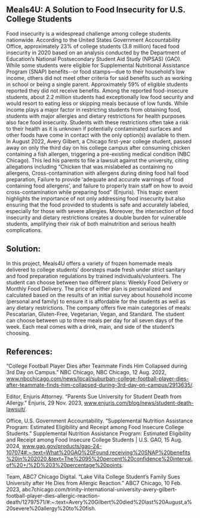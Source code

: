 ## Meals4U: A Solution to Food Insecurity for U.S. College Students 

Food insecurity is a widespread challenge among college students nationwide. According to the United States Government Accountability Office, approximately 23% of college students (3.8 million) faced food insecurity in 2020 based on an analysis conducted by the Department of Education’s National Postsecondary Student Aid Study (NPSAS) (GAO). While some students were eligible for Supplemental Nutritional Assistance Program (SNAP) benefits--or food stamps—due to their household’s low income, others did not meet other criteria for said benefits such as working in school or being a single parent. Approximately 59% of eligible students reported they did not receive benefits. Among the reported food-insecure students, about 2.2 million students had exceptionally low food security and would resort to eating less or skipping meals because of low funds. While income plays a major factor in restricting students from obtaining food, students with major allergies and dietary restrictions for health purposes also face food insecurity. Students with these restrictions often take a risk to their health as it is unknown if potentially contaminated surfaces and other foods have come in contact with the only option(s) available to them. In August 2022, Avery Gilbert, a Chicago first-year college student, passed away on only the third day on his college campus after consuming chicken containing a fish allergen, triggering a pre-existing medical condition (NBC Chicago). This led his parents to file a lawsuit against the university, citing allegations including “Chicken that was mislabeled as containing no allergens, Cross-contamination with allergens during dining food hall food preparation, Failure to provide ‘adequate and accurate warnings of food containing food allergens’, and failure to properly train staff on how to avoid cross-contamination while preparing food” (Enjuris). This tragic event highlights the importance of not only addressing food insecurity but also ensuring that the food provided to students is safe and accurately labeled, especially for those with severe allergies. Moreover, the intersection of food insecurity and dietary restrictions creates a double burden for vulnerable students, amplifying their risk of both malnutrition and serious health complications. 

## Solution: 

In this project, Meals4U offers a variety of frozen homemade meals delivered to college students’ doorsteps made fresh under strict sanitary and food preparation regulations by trained individuals/volunteers. The student can choose between two different plans: Weekly Food Delivery or Monthly Food Delivery. The price of either plan is personalized and calculated based on the results of an initial survey about household income (personal and family) to ensure it is affordable for the students as well as any dietary restrictions. The company offers five main categories of meals: Pescatarian, Gluten-Free, Vegetarian, Vegan, and Standard. The student can choose between up to three meals per day for all seven days of the week. Each meal comes with a drink, main, and side of the student’s choosing.  


## References: 

“College Football Player Dies after Teammate Finds Him Collapsed during 3rd Day on Campus.” NBC Chicago, NBC Chicago, 12 Aug. 2022, www.nbcchicago.com/news/local/suburban-college-football-player-dies-after-teammate-finds-him-collapsed-during-3rd-day-on-campus/2913635/.  

Editor, Enjuris Attorney. “Parents Sue University for Student Death from Allergy.” Enjuris, 29 Nov. 2023, www.enjuris.com/blog/news/student-death-lawsuit/.  

Office, U.S. Government Accountability. “Supplemental Nutrition Assistance Program: Estimated Eligibility and Receipt among Food Insecure College Students.” Supplemental Nutrition Assistance Program: Estimated Eligibility and Receipt among Food Insecure College Students | U.S. GAO, 15 Aug. 2024, www.gao.gov/products/gao-24-107074#:~:text=What%20GAO%20Found,receiving%20SNAP%20benefits%20in%202020.&text=The%2095%20percent%20confidence%20interval,of%20+/%2D%203%20percentage%20points.  

Team, ABC7 Chicago Digital. “Lake Villa College Student’s Family Sues University after He Dies from Allergic Reaction.” ABC7 Chicago, 10 Feb. 2023, abc7chicago.com/trinity-international-university-avery-gilbert-football-player-dies-allergic-reaction-death/12797571/#:~:text=Avery%20Gilbert%20died%20last%20August,a%20severe%20allergy%20to%20fish. 
